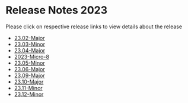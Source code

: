 Release Notes 2023
==================

Please click on respective release links to view details about the release

- [23.02-Major](./?path=/docs/release-notes/Releases/2023/23.02.md)
- [23.03-Minor](./?path=/docs/release-notes/Releases/2023/23.03.md)
- [23.04-Major](./?path=/docs/release-notes/Releases/2023/23.04.md)
- [2023-Micro-8](./?path=docs/release-notes/Releases/2023/2023-Micro-8.md)
- [23.05-Minor](./?path=docs/release-notes/Releases/2023/23.05.md)
- [23.06-Major](./?path=docs/release-notes/Releases/2023/23.06.md)
- [23.09-Major](./?path=docs/release-notes/Releases/2023/23.09.md)
- [23.10-Major](./?path=docs/release-notes/Releases/2023/23.10.md)
- [23.11-Minor](./?path=docs/release-notes/Releases/2023/23.11.md)
- [23.12-Minor](./?path=docs/release-notes/Releases/2023/23.12.md)
